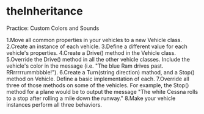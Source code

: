 # theInheritance

Practice: Custom Colors and Sounds


1.Move all common properties in your vehicles to a new Vehicle class.
2.Create an instance of each vehicle.
3.Define a different value for each vehicle's properties.
4.Create a Drive() method in the Vehicle class.
5.Override the Drive() method in all the other vehicle classes. Include the vehicle's color in the message (i.e. "The blue Ram drives past. RRrrrrrummbbble!").
6.Create a Turn(string direction) mathod, and a Stop() method on Vehicle. Define a basic implementation of each.
7.Override all three of those methods on some of the vehicles. For example, the Stop() method for a plane would be to output the message "The white Cessna rolls to a stop after rolling a mile down the runway."
8.Make your vehicle instances perform all three behaviors.
